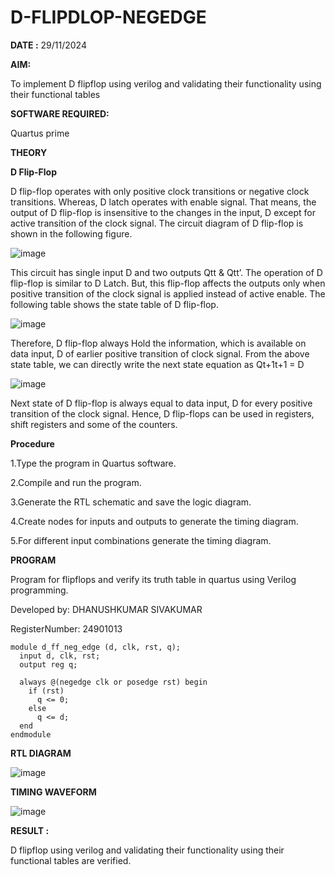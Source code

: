 # D-FLIPDLOP-NEGEDGE

**DATE :**  29/11/2024

**AIM:**

To implement  D flipflop using verilog and validating their functionality using their functional tables

**SOFTWARE REQUIRED:**

Quartus prime

**THEORY**

**D Flip-Flop**

D flip-flop operates with only positive clock transitions or negative clock transitions. Whereas, D latch operates with enable signal. That means, the output of D flip-flop is insensitive to the changes in the input, D except for active transition of the clock signal. The circuit diagram of D flip-flop is shown in the following figure.

![image](https://github.com/naavaneetha/D-FLIPDLOP-NEGEDGE/assets/154305477/48c81fe8-bc3f-40e7-95e2-519fc155ad51)

This circuit has single input D and two outputs Qtt & Qtt’. The operation of D flip-flop is similar to D Latch. But, this flip-flop affects the outputs only when positive transition of the clock signal is applied instead of active enable. The following table shows the state table of D flip-flop.

![image](https://github.com/naavaneetha/D-FLIPDLOP-NEGEDGE/assets/154305477/e5f3fda7-68ec-4a3a-a0a4-cf6f9cc4ab55)

Therefore, D flip-flop always Hold the information, which is available on data input, D of earlier positive transition of clock signal. From the above state table, we can directly write the next state equation as Qt+1t+1 = D

![image](https://github.com/naavaneetha/D-FLIPDLOP-NEGEDGE/assets/154305477/8592c0d8-2917-4142-91b9-d6c30dd891d2)

Next state of D flip-flop is always equal to data input, D for every positive transition of the clock signal. Hence, D flip-flops can be used in registers, shift registers and some of the counters.

**Procedure**

1.Type the program in Quartus software.

2.Compile and run the program.

3.Generate the RTL schematic and save the logic diagram.

4.Create nodes for inputs and outputs to generate the timing diagram.

5.For different input combinations generate the timing diagram.

**PROGRAM**

Program for flipflops and verify its truth table in quartus using Verilog programming.

Developed by: DHANUSHKUMAR SIVAKUMAR

RegisterNumber: 24901013

```
module d_ff_neg_edge (d, clk, rst, q);
  input d, clk, rst;
  output reg q;

  always @(negedge clk or posedge rst) begin
    if (rst)
      q <= 0;
    else
      q <= d;
  end
endmodule

```

**RTL DIAGRAM**

![image](https://github.com/user-attachments/assets/532fb748-b562-43fe-84d9-d45412fe15c0)



**TIMING WAVEFORM**

![image](https://github.com/user-attachments/assets/bb6536fd-466f-4178-88bc-ea0d8e04991d)



**RESULT :**

D flipflop using verilog and validating their functionality using their functional tables are verified.

